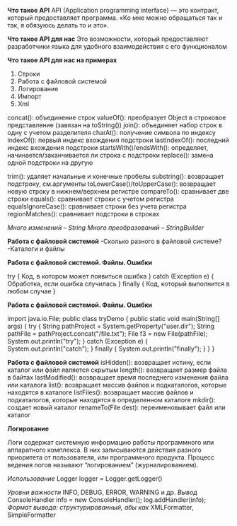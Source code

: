 __Что такое API__
API (Application programming interface) —
это контракт, который предоставляет программа.
«Ко мне можно обращаться так и так, я обязуюсь
делать то и это».

__Что такое API для нас__
Это возможности, который предоставляют
разработчики языка для удобного
взаимодействия с его функционалом

__Что такое API для нас на примерах__
1. Строки
2. Работа с файловой системой
3. Логирование
4. Импорт
5. Xml

concat(): объединение строк
valueOf(): преобразует Object в строковое представление (завязан на toString())
join(): объединяет набор строк в одну с учетом разделителя
charAt(): получение символа по индексу
indexOf(): первый индекс вхождения подстроки
lastIndexOf(): последний индекс вхождения подстроки
startsWith()/endsWith(): определяет, начинается/заканчивается ли строка с подстроки
replace(): замена одной подстроки на другую

trim(): удаляет начальные и конечные пробелы
substring(): возвращает подстроку, см.аргументы
toLowerCase()/toUpperCase(): возвращает новую строку в нижнем/верхнем регистре
сompareTo(): сравнивает две строки
equals(): сравнивает строки с учетом регистра
equalsIgnoreCase(): сравнивает строки без учета регистра
regionMatches(): сравнивает подстроки в строках

*Много изменений – String*
*Много преобразований – StringBuilder*

__Работа с файловой системой__
-Сколько разного в файловой системе?
-Каталоги и файлы

__Работа с файловой системой. Файлы. Ошибки__

try {
 Код, в котором может появиться ошибка
} catch (Exception e) {
 Обработка, если ошибка случилась
}
finally {
 Код, который выполнится в любом случае
}

__Работа с файловой системой. Файлы. Ошибки__

import java.io.File;
public class tryDemo {
 public static void main(String[] args) {
 try {
 String pathProject = System.getProperty("user.dir");
 String pathFile = pathProject.concat("/file.txt");
 File f3 = new File(pathFile);
 System.out.println("try");
 } catch (Exception e) {
 System.out.println("catch");
 }
 finally
 { System.out.println("finally"); }
 }
}

__Работа с файловой системой__
isHidden(): возвращает истину, если каталог или файл является скрытым
length(): возвращает размер файла в байтах
lastModified(): возвращает время последнего изменения файла или каталога
list(): возвращает массив файлов и подкаталогов, которые находятся в каталоге
listFiles(): возвращает массив файлов и подкаталогов, которые находятся
в определенном каталоге
mkdir(): создает новый каталог
renameTo(File dest): переименовывает файл или каталог

__Логирование__

Логи содержат системную информацию работы
программного или аппаратного комплекса.
В них записываются действия разного приоритета
от пользователя, или программного продукта.
Процесс ведения логов называют
“логированием” (журналированием).


*Использование*
Logger logger = Logger.getLogger()

*Уровни важности*
INFO, DEBUG, ERROR, WARNING и др.
*Вывод*
ConsoleHandler info = new ConsoleHandler();
log.addHandler(info);
*Формат вывода: структурированный, абы как*
XMLFormatter, SimpleFormatter